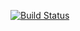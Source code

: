 [![Build Status](https://travis-ci.org/allefsousa/AndroidTestCoverage.svg?branch=master)](https://travis-ci.org/allefsousa/AndroidTestCoverage)
